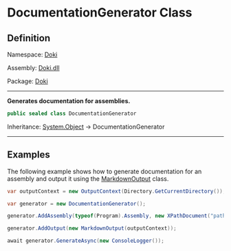 # DocumentationGenerator Class

## Definition

Namespace: [Doki](README.md)

Assembly: [Doki.dll](../README.md)

Package: [Doki](https://www.nuget.org/packages/Doki)

---

**Generates documentation for assemblies.**

```csharp
public sealed class DocumentationGenerator
```

Inheritance: [System.Object](https://learn.microsoft.com/en-us/dotnet/api/System.Object) → DocumentationGenerator

---

## Examples

The following example shows how to generate documentation for an assembly and output it using the [MarkdownOutput](../../Doki.Output.Markdown/Doki.Output.Markdown/Doki.Output.Markdown.MarkdownOutput.md) class.
```csharp
var outputContext = new OutputContext(Directory.GetCurrentDirectory());

var generator = new DocumentationGenerator();

generator.AddAssembly(typeof(Program).Assembly, new XPathDocument("path/to/assembly.xml"));

generator.AddOutput(new MarkdownOutput(outputContext));

await generator.GenerateAsync(new ConsoleLogger());
```


